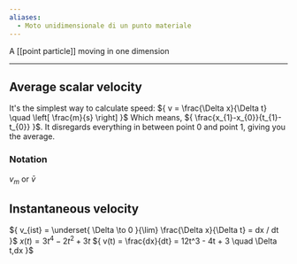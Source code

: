 ```yaml
---
aliases:
  - Moto unidimensionale di un punto materiale
---
```

A [[point particle]] moving in one dimension

---

## Average scalar velocity

It's the simplest way to calculate speed: ${ v = \frac{\Delta x}{\Delta t} \quad \left[ \frac{m}{s} \right] }$
Which means, ${ \frac{x_{1}-x_{0}}{t_{1}-t_{0}} }$.
It disregards everything in between point ${ 0 }$ and point ${ 1 }$, giving you the average.

### Notation

${ v_{m} }$ or ${ \bar{v} }$

## Instantaneous velocity

${ v_{ist} = \underset{ \Delta \to 0 }{\lim} \frac{\Delta x}{\Delta t} = dx / dt }$
${ x(t) = 3t^4 - 2t^2 + 3t }$
${ v(t) = \frac{dx}{dt} = 12t^3 - 4t + 3 \quad \Delta t,dx }$